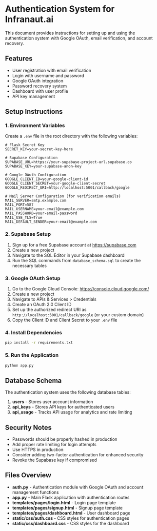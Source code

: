 # Authentication System for Infranaut.ai

This document provides instructions for setting up and using the authentication system with Google OAuth, email verification, and account recovery.

## Features

- User registration with email verification
- Login with username and password
- Google OAuth integration
- Password recovery system
- Dashboard with user profile
- API key management

## Setup Instructions

### 1. Environment Variables

Create a `.env` file in the root directory with the following variables:

```
# Flask Secret Key
SECRET_KEY=your-secret-key-here

# Supabase Configuration
SUPABASE_URL=https://your-supabase-project-url.supabase.co
SUPABASE_KEY=your-supabase-anon-key

# Google OAuth Configuration
GOOGLE_CLIENT_ID=your-google-client-id
GOOGLE_CLIENT_SECRET=your-google-client-secret
GOOGLE_REDIRECT_URI=http://localhost:5001/callback/google

# Mail Server Configuration (for verification emails)
MAIL_SERVER=smtp.example.com
MAIL_PORT=587
MAIL_USERNAME=your-email@example.com
MAIL_PASSWORD=your-email-password
MAIL_USE_TLS=True
MAIL_DEFAULT_SENDER=your-email@example.com
```

### 2. Supabase Setup

1. Sign up for a free Supabase account at https://supabase.com
2. Create a new project
3. Navigate to the SQL Editor in your Supabase dashboard
4. Run the SQL commands from `database_schema.sql` to create the necessary tables

### 3. Google OAuth Setup

1. Go to the Google Cloud Console: https://console.cloud.google.com/
2. Create a new project
3. Navigate to APIs & Services > Credentials
4. Create an OAuth 2.0 Client ID
5. Set up the authorized redirect URI as `http://localhost:5001/callback/google` (or your custom domain)
6. Copy the Client ID and Client Secret to your `.env` file

### 4. Install Dependencies

```bash
pip install -r requirements.txt
```

### 5. Run the Application

```bash
python app.py
```

## Database Schema

The authentication system uses the following database tables:

1. **users** - Stores user account information
2. **api_keys** - Stores API keys for authenticated users
3. **api_usage** - Tracks API usage for analytics and rate limiting

## Security Notes

- Passwords should be properly hashed in production
- Add proper rate limiting for login attempts
- Use HTTPS in production
- Consider adding two-factor authentication for enhanced security
- Revoke the Supabase key if compromised

## Files Overview

- **auth.py** - Authentication module with Google OAuth and account management functions
- **app.py** - Main Flask application with authentication routes
- **templates/pages/login.html** - Login page template
- **templates/pages/signup.html** - Signup page template
- **templates/pages/dashboard.html** - User dashboard page
- **static/css/auth.css** - CSS styles for authentication pages
- **static/css/dashboard.css** - CSS styles for the dashboard 
